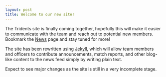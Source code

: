 ```yaml
---
layout: post
title: Welcome to our new site!
---
```


The Tridents site is finally coming together, hopefully this will make it easier
to communicate with the team and reach out to potential new members. Bookmark the
[News](/news) page and stay tuned for more!

The site has been rewritten using [Jekyll](https://www.jekyllrb.com), which will allow team members
and officers to contribute announcements, match reports, and other blog-like content
to the news feed simply by writing plain text.

Expect to see major changes as the site is still in a very incomplete stage.
